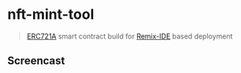 # nft-mint-tool

> [ERC721A](https://github.com/chiru-labs/ERC721A) smart contract build for [Remix-IDE](https://github.com/ethereum/remix-ide) based deployment

## Screencast


